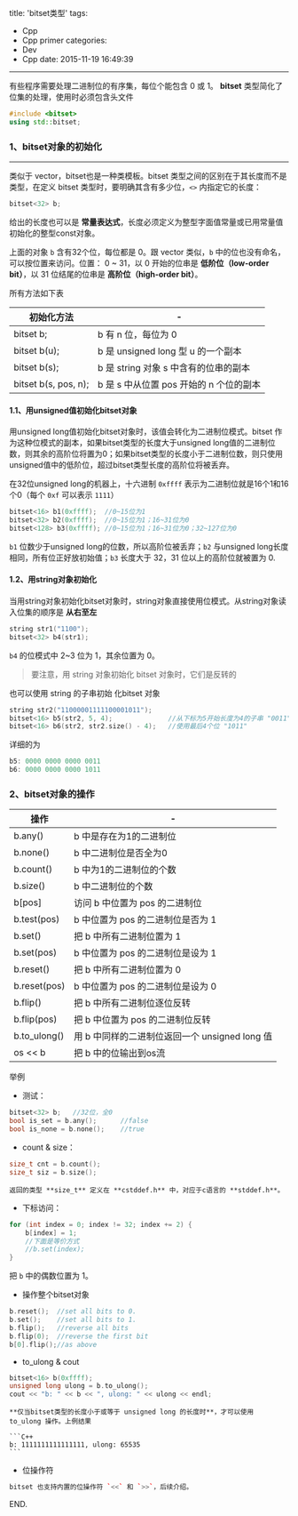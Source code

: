 title: 'bitset类型'
tags:
  - Cpp
  - Cpp primer
categories:
  - Dev
  - Cpp
date: 2015-11-19 16:49:39
---

有些程序需要处理二进制位的有序集，每位个能包含 0 或 1。 **bitset** 类型简化了位集的处理，使用时必须包含头文件


```C++
#include <bitset>
using std::bitset;
```

<!-- more -->

### 1、bitset对象的初始化 ###
---

类似于 vector，bitset也是一种类模板。bitset 类型之间的区别在于其长度而不是类型，在定义 bitset 类型时，要明确其含有多少位，`<>` 内指定它的长度：

```C++
bitset<32> b;
```

给出的长度也可以是 **常量表达式**，长度必须定义为整型字面值常量或已用常量值初始化的整型const对象。

上面的对象 `b` 含有32个位，每位都是 0。跟 vector 类似，`b` 中的位也没有命名，可以按位置来访问。位置： 0 ~ 31，以 0 开始的位串是 **低阶位（low-order bit）**，以 31 位结尾的位串是 **高阶位（high-order bit）**。

所有方法如下表

|初始化方法|-|
|-|-|
|bitset<n> b;|b 有 n 位，每位为 0|
|bitset<n> b(u);|b 是 unsigned long 型 u 的一个副本|
|bitset<n> b(s);|b 是 string 对象 s 中含有的位串的副本|
|bitset<n> b(s, pos, n);|b 是 s 中从位置 pos 开始的 n 个位的副本|

#### 1.1、用unsigned值初始化bitset对象 ####

用unsigned long值初始化bitset对象时，该值会转化为二进制位模式。bitset 作为这种位模式的副本，如果bitset类型的长度大于unsigned long值的二进制位数，则其余的高阶位将置为0；如果bitset类型的长度小于二进制位数，则只使用unsigned值中的低阶位，超过bitset类型长度的高阶位将被丢弃。

在32位unsigned long的机器上，十六进制 `0xffff` 表示为二进制位就是16个1和16个0（每个 `0xf` 可以表示 `1111`）

```C++
bitset<16> b1(0xffff);	//0~15位为1
bitset<32> b2(0xffff);	//0~15位为1；16~31位为0
bitset<128> b3(0xffff);	//0~15位为1；16~31位为0；32~127位为0
```

`b1` 位数少于unsigned long的位数，所以高阶位被丢弃；`b2` 与unsigned long长度相同，所有位正好放初始值；`b3` 长度大于 32，31 位以上的高阶位就被置为 0.

#### 1.2、用string对象初始化 ####

当用string对象初始化bitset对象时，string对象直接使用位模式。从string对象读入位集的顺序是 **从右至左**

```C++
string str1("1100");
bitset<32> b4(str1);
```

`b4` 的位模式中 2~3 位为 1，其余位置为 0。

> 要注意，用 string 对象初始化 bitset 对象时，它们是反转的

也可以使用 string 的子串初始 化bitset 对象

```C++
string str2("11000001111100001011");
bitset<16> b5(str2, 5, 4);				//从下标为5开始长度为4的子串 "0011"
bitset<16> b6(str2, str2.size() - 4);	//使用最后4个位 "1011"
```

详细的为

```C++
b5: 0000 0000 0000 0011
b6: 0000 0000 0000 1011
```

### 2、bitset对象的操作 ###

|操作|-|
|-|-|
|b.any()|b 中是存在为1的二进制位|
|b.none()|b 中二进制位是否全为0|
|b.count()|b 中为1的二进制位的个数|
|b.size()|b 中二进制位的个数|
|b[pos]|访问 b 中位置为 pos 的二进制位|
|b.test(pos)|b 中位置为 pos 的二进制位是否为 1|
|b.set()|把 b 中所有二进制位置为 1|
|b.set(pos)|b 中位置为 pos 的二进制位是设为 1|
|b.reset()|把 b 中所有二进制位置为 0|
|b.reset(pos)|b 中位置为 pos 的二进制位是设为 0|
|b.flip()|把 b 中所有二进制位逐位反转|
|b.flip(pos)|把 b 中位置为 pos 的二进制位反转|
|b.to_ulong()|用 b 中同样的二进制位返回一个 unsigned long 值|
|os << b|把 b 中的位输出到os流|

举例

- 测试：
```C++
bitset<32> b;	//32位，全0
bool is_set = b.any();		//false
bool is_none = b.none();	//true
```
- count & size：
```C++
size_t cnt = b.count();
size_t siz = b.size();
```
	返回的类型 **size_t** 定义在 **cstddef.h** 中，对应于c语言的 **stddef.h**。

- 下标访问：
```C++
for (int index = 0; index != 32; index += 2) {
	b[index] = 1;
	//下面是等价方式
	//b.set(index);	
}
```
把 `b` 中的偶数位置为 1。

- 操作整个bitset对象
```C++
b.reset();	//set all bits to 0.
b.set();	//set all bits to 1.
b.flip();	//reverse all bits
b.flip(0);	//reverse the first bit
b[0].flip();//as above
```
- to_ulong & cout
```C++
bitset<16> b(0xffff);
unsigned long ulong = b.to_ulong();
cout << "b: " << b << ", ulong: " << ulong << endl;
```
	**仅当bitset类型的长度小于或等于 unsigned long 的长度时**，才可以使用 to_ulong 操作。上例结果

	```C++
	b: 1111111111111111, ulong: 65535
	```

- 位操作符
```C++
bitset 也支持内置的位操作符 `<<` 和 `>>`，后续介绍。
```

END.